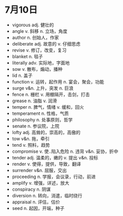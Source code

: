# 7月10日

- vigorous adj. 健壮的
- angle v. 斜移 n. 立场，角度
- author n. 创始人，作家
- deliberate adj. 故意的 v. 仔细思虑
- revise v. 修订，改变，复习
- blanket n. 毯子
- literally adv. 实际地，字面地
- sow v. 散布，煽动，播种
- lid n. 盖子
- function v. 运转，起作用 n. 宴会，聚会，功能
- surge v&n. 上升，突发 n. 巨浪
- fence n. 栅栏 v. 用棚隔开，击剑，打击
- grease n. 油脂 v. 润滑
- temper n. 脾气，情绪 v. 缓和，回火
- temperament n. 性格，气质
- philosophy n. 处事原则，哲学
- senate n. 参议院，上院
- lofty adj. 高耸的，崇高的，高傲的
- tow v&n. 拖，牵引
- tend v. 照料，趋势
- compromise v. 使..陷入危险 n. 违背 v&n. 妥协，折中
- tender adj. 温柔的，嫩的 v. 提出 v&n. 投标
- render v. 使得，提供，导致，翻译
- surrender v&n. 屈服，交出
- proceeding n. 学报，会议录，行动，前进
- amplify v. 增强，详述，放大
- conspiracy n. 阴谋
- diversion n. 转向，消遣，临时绕行
- appraisal n. 评估，估价
- seed n. 起因，开端，种子
